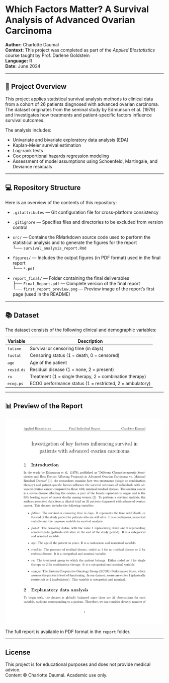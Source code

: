 # Which Factors Matter? A Survival Analysis of Advanced Ovarian Carcinoma

**Author:** Charlotte Daumal   
**Context:** This project was completed as part of the *Applied Biostatistics* course taught by Prof. Darlene Goldstein  
**Language:** R  
**Date:** June 2024  

---

## 📘 Project Overview

This project applies statistical survival analysis methods to clinical data from a cohort of 26 patients diagnosed with advanced ovarian carcinoma. The dataset originates from the seminal study by Edmunson et al. (1979) and investigates how treatments and patient-specific factors influence survival outcomes.

The analysis includes:

- Univariate and bivariate exploratory data analysis (EDA)
- Kaplan-Meier survival estimation
- Log-rank tests
- Cox proportional hazards regression modeling
- Assessment of model assumptions using Schoenfeld, Martingale, and Deviance residuals

---

## 💻 Repository Structure

Here is an overview of the contents of this repository:

- `.gitattributes` — Git configuration file for cross-platform consistency  
- `.gitignore` — Specifies files and directories to be excluded from version control  

- `src/` — Contains the RMarkdown source code used to perform the statistical analysis and to generate the figures for the report  
  └── `survival_analysis_report.Rmd`  

- `figures/` — Includes the output figures (in PDF format) used in the final report  
  └── `*.pdf`  

- `report_final/` — Folder containing the final deliverables  
  ├── `Final_Report.pdf` — Complete version of the final report  
  └── `first_report_preview.png` — Preview image of the report’s first page (used in the README)

---

## 📚 Dataset

The dataset consists of the following clinical and demographic variables:

| Variable   | Description |
|------------|-------------|
| `futime`   | Survival or censoring time (in days) |
| `fustat`   | Censoring status (1 = death, 0 = censored) |
| `age`      | Age of the patient |
| `resid.ds` | Residual disease (1 = none, 2 = present) |
| `rx`       | Treatment (1 = single therapy, 2 = combination therapy) |
| `ecog.ps`  | ECOG performance status (1 = restricted, 2 = ambulatory) |

---

## 📊 Preview of the Report

![Preview – First Page of the Report](report/final_report_preview.png)

The full report is available in PDF format in the `report` folder.

---

## License

This project is for educational purposes and does not provide medical advice.  
Content © Charlotte Daumal. Academic use only.
